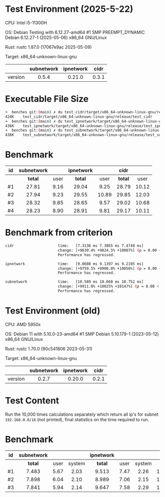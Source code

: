 # Test Environment (2025-5-22)

CPU: Intel i5-11300H

OS: Debian Testing with 6.12.27-amd64 #1 SMP PREEMPT_DYNAMIC Debian 6.12.27-1 (2025-05-06) x86_64 GNU/Linux

Rust: rustc 1.87.0 (17067e9ac 2025-05-09)

Target: x86_64-unknown-linux-gnu

|         | subnetwork | ipnetwork | cidr  |
| :-----: | :--------: | :-------: | :---: |
| version |   0.5.4    |  0.21.0   | 0.3.1 |

# Executable File Size

```bash
➜  benches git:(main) ✗ du test_cidr/target/x86_64-unknown-linux-gnu/release/test_cidr -h
424K    test_cidr/target/x86_64-unknown-linux-gnu/release/test_cidr
➜  benches git:(main) ✗ du test_ipnetwork/target/x86_64-unknown-linux-gnu/release/test_ipnetwork -h
436K    test_ipnetwork/target/x86_64-unknown-linux-gnu/release/test_ipnetwork
➜  benches git:(main) ✗ du test_subnetwork/target/x86_64-unknown-linux-gnu/release/test_subnetwork -h
436K    test_subnetwork/target/x86_64-unknown-linux-gnu/release/test_subnetwork
```

# Benchmark

|  id   | subnetwork |       | ipnetwork |       |   cidr    |       |
| :---: | :--------: | :---: | :-------: | :---: | :-------: | :---: |
|       | **total**  | user  | **total** | user  | **total** | user  |
|  #1   |   27.81    | 9.16  |   29.04   | 9.25  |   28.79   | 10.12 |
|  #2   |   27.94    | 9.23  |   29.55   | 10.89 |   29.85   | 12.03 |
|  #3   |   28.32    | 9.85  |   28.65   | 9.57  |   29.02   | 10.68 |
|  #4   |   28.23    | 8.90  |   28.91   | 9.81  |   29.17   | 10.11 |

# Benchmark from criterion

```bash
cidr                    time:   [7.3136 ms 7.3865 ms 7.4748 ms]
                        change: [+9630.4% +9824.5% +10007%] (p = 0.00 < 0.05)
                        Performance has regressed.

ipnetwork               time:   [9.0608 ms 9.1397 ms 9.2195 ms]
                        change: [+9759.5% +9908.8% +10056%] (p = 0.00 < 0.05)
                        Performance has regressed.

subnetwork              time:   [10.589 ms 10.668 ms 10.752 ms]
                        change: [+9911.0% +10025% +10147%] (p = 0.00 < 0.05)
                        Performance has regressed.
```

# Test Environment (old)

CPU: AMD 5950x

OS: Debian 11 with 5.10.0-23-amd64 #1 SMP Debian 5.10.179-1 (2023-05-12) x86_64 GNU/Linux

Rust: rustc 1.70.0 (90c541806 2023-05-31)

Target: x86_64-unknown-linux-gnu

|         | subnetwork | ipnetwork | cidr  |
| :-----: | :--------: | :-------: | :---: |
| version |   0.2.7    |  0.20.0   | 0.2.1 |

# Test Content

Run the 10,000 times calculations separately which return all ip's for subnet `192.168.0.0/16` (not printed), final statistics on the time required to run.

# Benchmark

|  id   | subnetwork |       |        | ipnetwork |       |        |   cidr    |       |        |
| :---: | :--------: | :---: | :----: | :-------: | :---: | :----: | :-------: | :---: | :----: |
|       | **total**  | user  | system | **total** | user  | system | **total** | user  | system |
|  #1   |   7.483    | 5.67  |  2.03  |   9.513   | 7.47  |  2.26  |  11.198   | 8.84  |  2.58  |
|  #2   |   7.898    | 6.04  |  2.10  |   8.989   | 7.06  |  2.15  |  11.217   | 8.83  |  2.60  |
|  #3   |   7.841    | 5.94  |  2.14  |   9.647   | 7.58  |  2.29  |  11.163   | 8.78  |  2.60  |
